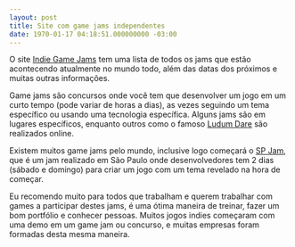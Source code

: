 ```yaml
---
layout: post
title: Site com game jams independentes
date: 1970-01-17 04:18:51.000000000 -03:00
---
```


O site [Indie Game Jams](http://www.indiegamejams.com/ "Indie Game Jams") tem uma lista de todos os jams que estão acontecendo atualmente no mundo todo, além das datas dos próximos e muitas outras informações.

Game jams são concursos onde você tem que desenvolver um jogo em um curto tempo (pode variar de horas a dias), as vezes seguindo um tema específico ou usando uma tecnologia específica. Alguns jams são em lugares específicos, enquanto outros como o famoso [Ludum Dare](http://www.ludumdare.com/ "Ludum Dare") são realizados online.

Existem muitos game jams pelo mundo, inclusive logo começará o [SP Jam](http://www.spjam.com.br/ "SP Jam"), que é um jam realizado em São Paulo onde desenvolvedores tem 2 dias (sábado e domingo) para criar um jogo com um tema revelado na hora de começar.

Eu recomendo muito para todos que trabalham e querem trabalhar com games a participar destes jams, é uma ótima maneira de treinar, fazer um bom portfólio e conhecer pessoas. Muitos jogos indies começaram com uma demo em um game jam ou concurso, e muitas empresas foram formadas desta mesma maneira.


